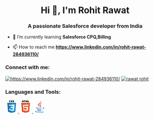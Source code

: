 <h1 align="center">Hi 👋, I'm Rohit Rawat</h1>
<h3 align="center">A passionate Salesforce developer from India</h3>

- 🌱 I’m currently learning **Salesforce CPQ,Billing**

- 📫 How to reach me **https://www.linkedin.com/in/rohit-rawat-284936110/**

<h3 align="left">Connect with me:</h3>
<p align="left">
<a href="https://linkedin.com/in/https://www.linkedin.com/in/rohit-rawat-284936110/" target="blank"><img align="center" src="https://raw.githubusercontent.com/rahuldkjain/github-profile-readme-generator/master/src/images/icons/Social/linked-in-alt.svg" alt="https://www.linkedin.com/in/rohit-rawat-284936110/" height="30" width="40" /></a>
<a href="https://fb.com/rawat rohit" target="blank"><img align="center" src="https://raw.githubusercontent.com/rahuldkjain/github-profile-readme-generator/master/src/images/icons/Social/facebook.svg" alt="rawat rohit" height="30" width="40" /></a>
</p>

<h3 align="left">Languages and Tools:</h3>
<p align="left"> <a href="https://www.w3schools.com/css/" target="_blank" rel="noreferrer"> <img src="https://raw.githubusercontent.com/devicons/devicon/master/icons/css3/css3-original-wordmark.svg" alt="css3" width="40" height="40"/> </a> <a href="https://www.w3.org/html/" target="_blank" rel="noreferrer"> <img src="https://raw.githubusercontent.com/devicons/devicon/master/icons/html5/html5-original-wordmark.svg" alt="html5" width="40" height="40"/> </a> <a href="https://www.java.com" target="_blank" rel="noreferrer"> <img src="https://raw.githubusercontent.com/devicons/devicon/master/icons/java/java-original.svg" alt="java" width="40" height="40"/> </a> </p>
